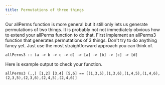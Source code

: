 ```yaml
---
title: Permutations of three things
---
```


Our allPerms function is more general but it still only lets us generate
permutations of two things.  It is probably not not immediately obvious how to
extend your allPerms function to do that.  First implement an allPerms3
function that generates permutations of 3 things.  Don't try to do anything
fancy yet.  Just use the most straightforward approach you can think of.

    allPerms3 :: (a -> b -> c -> d) -> [a] -> [b] -> [c] -> [d]

Here is example output to check your function.

    allPerms3 (,,) [1,2] [3,4] [5,6] == [(1,3,5),(1,3,6),(1,4,5),(1,4,6),(2,3,5),(2,3,6),(2,4,5),(2,4,6)]
